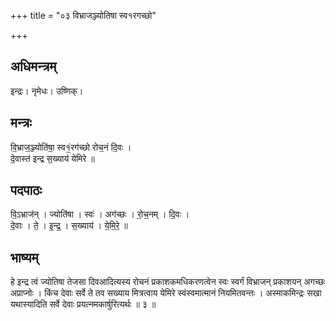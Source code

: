 +++
title = "०३ विभ्राजञ्ज्योतिषा स्व१रगच्छो"

+++
## अधिमन्त्रम्
इन्द्रः। नृमेधः। उष्णिक्।

## मन्त्रः
वि॒भ्राज॒ञ्ज्योति॑षा॒ स्व१॒॑रग॑च्छो रोच॒नं दि॒वः ।  
दे॒वास्त॑ इन्द्र स॒ख्याय॑ येमिरे ॥

## पदपाठः
वि॒ऽभ्राज॑न् । ज्योति॑षा । स्वः॑ । अग॑च्छः । रो॒च॒नम् । दि॒वः ।  
दे॒वाः । ते॒ । इ॒न्द्र॒ । स॒ख्याय॑ । ये॒मि॒रे॒ ॥

## भाष्यम्
हे इन्द्र त्वं ज्योतिषा तेजसा दिवआदित्यस्य रोचनं प्रकाशकमधिकरणत्वेन स्वः स्वर्गं विभ्राजन् प्रकाशयन् अगच्छः अप्राप्नोः । किंच देवाः सर्वे ते तव सख्याय मित्रत्वाय येमिरे स्वंस्वमात्मानं नियमितवन्तः । अस्माकमिन्द्रः सखा यथास्यादिति सर्वे देवाः प्रयत्नमकार्षुरित्यर्थः ॥ ३ ॥